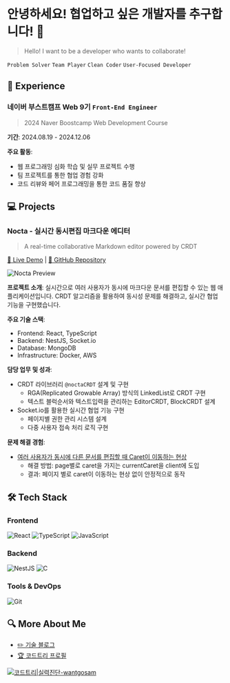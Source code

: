 # 안녕하세요! 협업하고 싶은 개발자를 추구합니다! 👋

> Hello! I want to be a developer who wants to collaborate!

`Problem Solver` `Team Player` `Clean Coder` `User-Focused Developer`

## 🏢 Experience

### 네이버 부스트캠프 Web 9기 `Front-End Engineer`
> 2024 Naver Boostcamp Web Development Course

**기간**: 2024.08.19 - 2024.12.06  

**주요 활동**:
- 웹 프로그래밍 심화 학습 및 실무 프로젝트 수행
- 팀 프로젝트를 통한 협업 경험 강화
- 코드 리뷰와 페어 프로그래밍을 통한 코드 품질 향상

## 💻 Projects

### Nocta - 실시간 동시편집 마크다운 에디터
> A real-time collaborative Markdown editor powered by CRDT

[🔗 Live Demo](https://nocta.site) | [📘 GitHub Repository](https://github.com/boostcampwm-2024/web33-Nocta)

![Nocta Preview](https://github.com/user-attachments/assets/05fef68a-1308-4953-9ecd-8f60cb0ab157)

**프로젝트 소개**:
실시간으로 여러 사용자가 동시에 마크다운 문서를 편집할 수 있는 웹 애플리케이션입니다. CRDT 알고리즘을 활용하여 동시성 문제를 해결하고, 실시간 협업 기능을 구현했습니다.

**주요 기술 스택**:
- Frontend: React, TypeScript
- Backend: NestJS, Socket.io
- Database: MongoDB
- Infrastructure: Docker, AWS

**담당 업무 및 성과**:
- CRDT 라이브러리 `@noctaCRDT` 설계 및 구현
  - RGA(Replicated Growable Array) 방식의 LinkedList로 CRDT 구현
  - 텍스트 블럭순서와 텍스트입력을 관리하는 EditorCRDT, BlockCRDT 설계
- Socket.io를 활용한 실시간 협업 기능 구현
  - 페이지별 권한 관리 시스템 설계
  - 다중 사용자 접속 처리 로직 구현

**문제 해결 경험**:
- [여러 사용자가 동시에 다른 문서를 편집할 때 Caret이 이동하는 현상](https://notion.com)
  - 해결 방법: page별로 caret을 가지는 currentCaret을 client에 도입
  - 결과: 페이지 별로 caret이 이동하는 현상 없이 안정적으로 동작


## 🛠 Tech Stack

### Frontend
![React](https://img.shields.io/badge/React-61DAFB?style=flat&logo=react&logoColor=black)
![TypeScript](https://img.shields.io/badge/TypeScript-3178C6?style=flat&logo=typescript&logoColor=white)
![JavaScript](https://img.shields.io/badge/JavaScript-F7DF1E?style=flat&logo=javascript&logoColor=black)

### Backend
![NestJS](https://img.shields.io/badge/NestJS-E0234E?style=flat&logo=NestJS&logoColor=white)
![C](https://img.shields.io/badge/C-A8B9CC?style=flat&logo=c&logoColor=white)

### Tools & DevOps
![Git](https://img.shields.io/badge/Git-F05032?style=flat&logo=Git&logoColor=white)

## 🔍 More About Me
- [✏️ 기술 블로그](https://velog.io/@hyonun)
- [🏆 코드트리 프로필](https://www.codetree.ai/profiles/wantgosam)

[![코드트리|실력진단-wantgosam](https://banner.codetree.ai/v1/banner/wantgosam)](https://www.codetree.ai/profiles/wantgosam)
